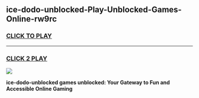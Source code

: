 
## ice-dodo-unblocked-Play-Unblocked-Games-Online-rw9rc
<h3>
<a href="https://premium76.site?title=ice-dodo-unblocked&ref=25A">CLICK TO PLAY</a></h3>
<hr>

<h3>
<a href="https://premium76.site?title=ice-dodo-unblocked&ref=25A">CLICK 2 PLAY</a>
  
</h3>

<a href="https://premium76.site?title=ice-dodo-unblocked&ref=25A"><img src="https://clearcache.store/games.png"></a>


**ice-dodo-unblocked games unblocked: Your Gateway to Fun and Accessible Online Gaming**
